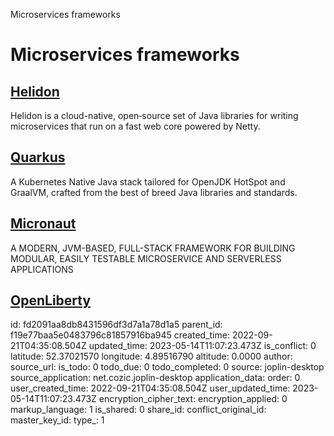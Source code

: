Microservices frameworks

# Microservices frameworks

## [**Helidon**](https://helidon.io/)
Helidon is a cloud-native, open‑source set of Java libraries for writing microservices that run on a fast web core powered by Netty.

## [**Quarkus**](https://quarkus.io/)
A Kubernetes Native Java stack tailored for OpenJDK HotSpot and GraalVM, crafted from the best of breed Java libraries and standards.

## [**Micronaut**](https://micronaut.io/)
A MODERN, JVM-BASED, FULL-STACK FRAMEWORK FOR BUILDING MODULAR, EASILY TESTABLE MICROSERVICE AND SERVERLESS APPLICATIONS

## [OpenLiberty](https://openliberty.io/)


id: fd2091aa8db8431596df3d7a1a78d1a5
parent_id: f19e77baa5e0483796c81857916ba945
created_time: 2022-09-21T04:35:08.504Z
updated_time: 2023-05-14T11:07:23.473Z
is_conflict: 0
latitude: 52.37021570
longitude: 4.89516790
altitude: 0.0000
author: 
source_url: 
is_todo: 0
todo_due: 0
todo_completed: 0
source: joplin-desktop
source_application: net.cozic.joplin-desktop
application_data: 
order: 0
user_created_time: 2022-09-21T04:35:08.504Z
user_updated_time: 2023-05-14T11:07:23.473Z
encryption_cipher_text: 
encryption_applied: 0
markup_language: 1
is_shared: 0
share_id: 
conflict_original_id: 
master_key_id: 
type_: 1